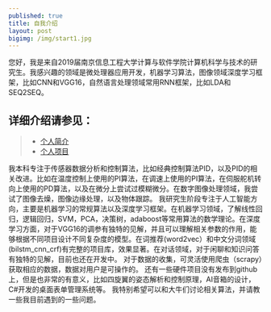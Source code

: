 ```yaml
---
published: true
title: 自我介绍
layout: post
bigimg: /img/start1.jpg
---
```

您好，我是来自2019届南京信息工程大学计算与软件学院计算机科学与技术的研究生。我感兴趣的领域是微处理器应用开发，机器学习算法，图像领域深度学习框架，比如CNN和VGG16，自然语言处理领域常用RNN框架，比如LDA和SEQ2SEQ。

## 详细介绍请参见：
> * [个人简介](https://shen1994.github.io/aboutme)
> * [个人项目](https://github.com/shen1994)

我本科专注于传感器数据分析和控制算法，比如经典控制算法PID，以及PID的相关改进。比如在温度控制上使用的PI算法，在调速上使用的PI算法，在伺服舵机转向上使用的PD算法，以及在微分上尝试过模糊微分。在数字图像处理领域，我尝试了图像去燥，图像边缘处理，以及物体跟踪。
我研究生阶段专注于人工智能方向，主要是机器学习的常规算法以及深度学习框架。在机器学习领域，了解线性回归，逻辑回归，SVM，PCA，决策树，adaboost等常用算法的数学理论。在深度学习方面，对于VGG16的调参有独特的见解，并且可以理解相关参数的作用，能够根据不同项目设计不同复杂度的模型。在词推荐(word2vec）和中文分词领域(bilstm_cnn_crf)有完整的项目库，效果显著。在对话领域，对于闲聊和知识问答有独特的见解，目前也还在开发中。
对于数据的收集，可灵活使用爬虫（scrapy）获取相应的数据，数据对用户是可操作的。
还有一些硬件项目没有发布到github上，但是也非常的有意义，比如四旋翼的姿态解析和控制原理，AI音箱的设计，C#开发的桌面表单管理系统等。
我特别希望可以和大牛们讨论相关算法，并请教一些我目前遇到的一些问题。

